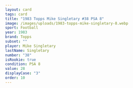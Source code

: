 ```yaml
---
layout: card
tags: card
title: "1983 Topps Mike Singletary #38 PSA 8"
image: /images/uploads/1983-topps-mike-singletary-8.webp
sport: Football
year: 1983
brand: Topps
subset: ""
player: Mike Singletary
lastName: Singletary
number: "38"
isRookie: true
condition: PSA 8
value: 28
displayCase: "3"
order: 10
---
```

